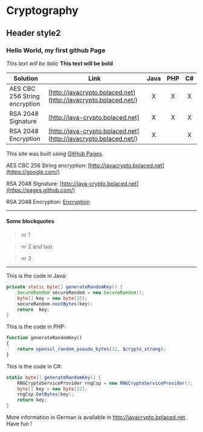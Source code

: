Cryptography
===============

Header style2
---------------

### Hello World, my first github Page ###

*This text will be italic*
**This text will be bold**

| Solution | Link | Java | PHP | C# |
| ------ | ------ | :----: | :---: | :--: |
| AES CBC 256 String encryption | [http://javacrypto.bplaced.net] (http://javacrypto.bplaced.net/) | X | X | X |
| RSA 2048 Signature | [http://java-crypto.bplaced.net] | X | X | X |
| RSA 2048 Encryption | [http://java-crypto.bplaced.net] (http://javacrypto.bplaced.net/) | X |  | X |


This site was built using [GitHub Pages](https://pages.github.com/).

AES CBC 256 String encryption: [http://javacrypto.bplaced.net](https://google.com/)

RSA 2048 Signature: [http://java-crypto.bplaced.net](https://pages.github.com/)

RSA 2048 Encryption: [Encryption](http://javacrypto.bplaced.net/)

---
#### Some blockquotes ####
> nr 1

> nr 2 and last

> nr 3

---

This is the code in Java:
```JAVA
private static byte[] generateRandomKey() {
    SecureRandom secureRandom = new SecureRandom();
    byte[] key = new byte[32];
    secureRandom.nextBytes(key);
    return  key;
}
```

This is the code in PHP:
```PHP
function generateRandomKey()
{
    return openssl_random_pseudo_bytes(32, $crypto_strong);
}
```

This is the code in C#:
```C#
static byte[] generateRandomKey() {
    RNGCryptoServiceProvider rngCsp = new RNGCryptoServiceProvider();
    byte[] key = new byte[32];
    rngCsp.GetBytes(key);
    return key;
}
```

More information in German is available in http://javacrypto.bplaced.net. Have fun !
